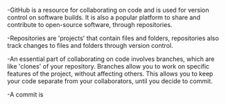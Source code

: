 -GitHub is a resource for collaborating on code and is used for version control on software builds. It is also a popular platform to share and contribute to open-source software, through repositories.

-Repositories are 'projects' that contain files and folders, repositories also track changes to files and folders through version control.

-An essential part of collaborating on code involves branches, which are like 'clones' of your repository. Branches allow you to work on specific features of the project, without affecting others. This allows you to keep your code separate from your collaborators, until you decide to commit.

-A commit is 
